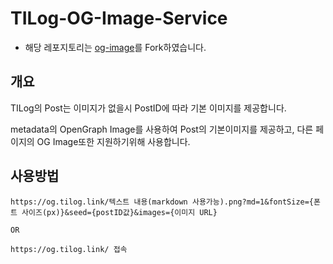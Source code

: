# TILog-OG-Image-Service

- 해당 레포지토리는 [og-image](https://github.com/vercel/og-image)를 Fork하였습니다.

## 개요

TILog의 Post는 이미지가 없을시 PostID에 따라 기본 이미지를 제공합니다.

metadata의 OpenGraph Image를 사용하여 Post의 기본이미지를 제공하고, 다른 페이지의 OG Image또한 지원하기위해 사용합니다.

## 사용방법

```
https://og.tilog.link/텍스트 내용(markdown 사용가능).png?md=1&fontSize={폰트 사이즈(px)}&seed={postID값}&images={이미지 URL}

OR

https://og.tilog.link/ 접속

```

